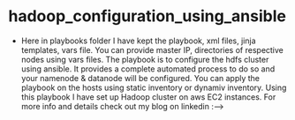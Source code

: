# hadoop_configuration_using_ansible

* Here in playbooks folder I have kept the playbook, xml files, jinja templates, vars file. You can provide master IP, directories of respective nodes using vars files. 
The playbook is to configure the hdfs cluster using ansible. It provides a complete automated process to do so and your namenode & datanode will be configured.
You can apply the playbook on the hosts using static inventory or dynamiv inventory.
Using this playbook I have set up Hadoop cluster on aws EC2 instances. For more info and details check out my blog on linkedin :--> 
